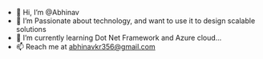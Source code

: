 - 👋 Hi, I’m @Abhinav
- 👀 I’m Passionate about technology, and want to use it to design scalable solutions 
- 🌱 I’m currently learning Dot Net Framework and Azure cloud...
- 📫 Reach me at abhinavkr356@gmail.com
<!---
Abhinav46186602/Abhinav46186602 is a ✨ special ✨ repository because its `README.md` (this file) appears on your GitHub profile.
You can click the Preview link to take a look at your changes.
--->
